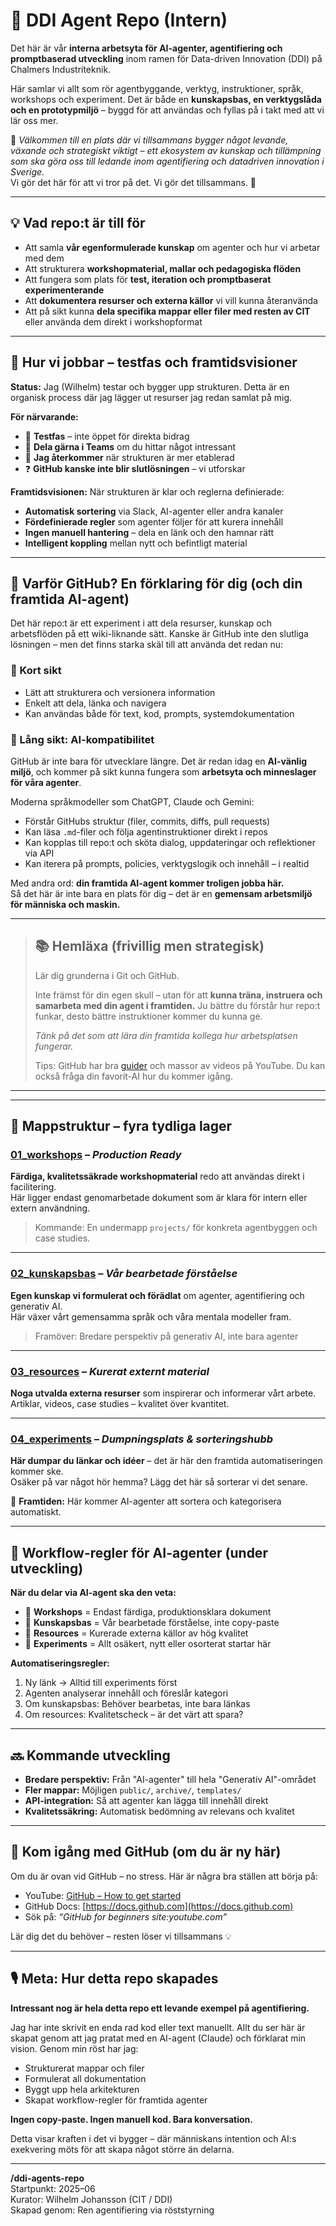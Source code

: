 # 🧠 DDI Agent Repo (Intern)

Det här är vår **interna arbetsyta för AI-agenter, agentifiering och promptbaserad utveckling** inom ramen för Data-driven Innovation (DDI) på Chalmers Industriteknik.

Här samlar vi allt som rör agentbyggande, verktyg, instruktioner, språk, workshops och experiment. Det är både en **kunskapsbas, en verktygslåda och en prototypmiljö** – byggd för att användas och fyllas på i takt med att vi lär oss mer.

📍 *Välkommen till en plats där vi tillsammans bygger något levande, växande och strategiskt viktigt – ett ekosystem av kunskap och tillämpning som ska göra oss till ledande inom agentifiering och datadriven innovation i Sverige.*  
Vi gör det här för att vi tror på det. Vi gör det tillsammans. 🚀

---

## 💡 Vad repo:t är till för

- Att samla **vår egenformulerade kunskap** om agenter och hur vi arbetar med dem
- Att strukturera **workshopmaterial, mallar och pedagogiska flöden**
- Att fungera som plats för **test, iteration och promptbaserat experimenterande**
- Att **dokumentera resurser och externa källor** vi vill kunna återanvända
- Att på sikt kunna **dela specifika mappar eller filer med resten av CIT** eller använda dem direkt i workshopformat

---

## 🔧 Hur vi jobbar – testfas och framtidsvisioner

**Status:** Jag (Wilhelm) testar och bygger upp strukturen. Detta är en organisk process där jag lägger ut resurser jag redan samlat på mig.

**För närvarande:**
- 🧪 **Testfas** – inte öppet för direkta bidrag
- 💬 **Dela gärna i Teams** om du hittar något intressant
- 🔄 **Jag återkommer** när strukturen är mer etablerad
- ❓ **GitHub kanske inte blir slutlösningen** – vi utforskar

**Framtidsvisionen:**
När strukturen är klar och reglerna definierade:
- **Automatisk sortering** via Slack, AI-agenter eller andra kanaler
- **Fördefinierade regler** som agenter följer för att kurera innehåll
- **Ingen manuell hantering** – dela en länk och den hamnar rätt
- **Intelligent koppling** mellan nytt och befintligt material

---

## 🤔 Varför GitHub? En förklaring för dig (och din framtida AI-agent)

Det här repo:t är ett experiment i att dela resurser, kunskap och arbetsflöden på ett wiki-liknande sätt. Kanske är GitHub inte den slutliga lösningen – men det finns starka skäl till att använda det redan nu:

### 🔹 Kort sikt
- Lätt att strukturera och versionera information  
- Enkelt att dela, länka och navigera  
- Kan användas både för text, kod, prompts, systemdokumentation  

### 🔹 Lång sikt: AI-kompatibilitet

GitHub är inte bara för utvecklare längre. Det är redan idag en **AI-vänlig miljö**, och kommer på sikt kunna fungera som **arbetsyta och minneslager för våra agenter**.

Moderna språkmodeller som ChatGPT, Claude och Gemini:

- Förstår GitHubs struktur (filer, commits, diffs, pull requests)
- Kan läsa `.md`-filer och följa agentinstruktioner direkt i repos
- Kan kopplas till repo:t och sköta dialog, uppdateringar och reflektioner via API
- Kan iterera på prompts, policies, verktygslogik och innehåll – i realtid

Med andra ord: **din framtida AI-agent kommer troligen jobba här.**  
Så det här är inte bara en plats för dig – det är en **gemensam arbetsmiljö för människa och maskin.**

---

> ## 📚 Hemläxa (frivillig men strategisk)
>
> Lär dig grunderna i Git och GitHub.
>
> Inte främst för din egen skull – utan för att **kunna träna, instruera och samarbeta med din agent i framtiden.** Ju bättre du förstår hur repo:t funkar, desto bättre instruktioner kommer du kunna ge.
>
> *Tänk på det som att lära din framtida kollega hur arbetsplatsen fungerar.*
>
>
> Tips: GitHub har bra [guider](https://docs.github.com) och massor av videos på YouTube. Du kan också fråga din favorit-AI hur du kommer igång.

---

---

## 📁 Mappstruktur – fyra tydliga lager

### [01_workshops](./01_workshops/) – *Production Ready*
**Färdiga, kvalitetssäkrade workshopmaterial** redo att användas direkt i facilitering.  
Här ligger endast genomarbetade dokument som är klara för intern eller extern användning.

> Kommande: En undermapp `projects/` för konkreta agentbyggen och case studies.

---

### [02_kunskapsbas](./02_kunskapsbas/) – *Vår bearbetade förståelse*
**Egen kunskap vi formulerat och förädlat** om agenter, agentifiering och generativ AI.  
Här växer vårt gemensamma språk och våra mentala modeller fram.

> Framöver: Bredare perspektiv på generativ AI, inte bara agenter

---

### [03_resources](./03_resources/) – *Kurerat externt material*
**Noga utvalda externa resurser** som inspirerar och informerar vårt arbete.  
Artiklar, videos, case studies – kvalitet över kvantitet.

---

### [04_experiments](./04_experiments/) – *Dumpningsplats & sorteringshubb*
**Här dumpar du länkar och idéer** – det är här den framtida automatiseringen kommer ske.  
Osäker på var något hör hemma? Lägg det här så sorterar vi det senare.

🤖 **Framtiden:** Här kommer AI-agenter att sortera och kategorisera automatiskt.

---


## 🤖 Workflow-regler för AI-agenter (under utveckling)

**När du delar via AI-agent ska den veta:**
- 🎯 **Workshops** = Endast färdiga, produktionsklara dokument
- 📘 **Kunskapsbas** = Vår bearbetade förståelse, inte copy-paste
- 🔗 **Resources** = Kurerade externa källor av hög kvalitet
- 🧪 **Experiments** = Allt osäkert, nytt eller osorterat startar här

**Automatiseringsregler:**
1. Ny länk → Alltid till experiments först
2. Agenten analyserar innehåll och föreslår kategori
3. Om kunskapsbas: Behöver bearbetas, inte bara länkas
4. Om resources: Kvalitetscheck – är det värt att spara?

---

## 🔜 Kommande utveckling

- **Bredare perspektiv:** Från "AI-agenter" till hela "Generativ AI"-området
- **Fler mappar:** Möjligen `public/`, `archive/`, `templates/`
- **API-integration:** Så att agenter kan lägga till innehåll direkt
- **Kvalitetssäkring:** Automatisk bedömning av relevans och kvalitet

---

## 🎥 Kom igång med GitHub (om du är ny här)

Om du är ovan vid GitHub – no stress. Här är några bra ställen att börja på:

- YouTube: [GitHub – How to get started](https://www.youtube.com/github)
- GitHub Docs: [https://docs.github.com](https://docs.github.com)
- Sök på: *“GitHub for beginners site:youtube.com”*

Lär dig det du behöver – resten löser vi tillsammans 💡

---

## 🎙️ Meta: Hur detta repo skapades

**Intressant nog är hela detta repo ett levande exempel på agentifiering.**

Jag har inte skrivit en enda rad kod eller text manuellt. Allt du ser här är skapat genom att jag pratat med en AI-agent (Claude) och förklarat min vision. Genom min röst har jag:
- Strukturerat mappar och filer
- Formulerat all dokumentation
- Byggt upp hela arkitekturen
- Skapat workflow-regler för framtida agenter

**Ingen copy-paste. Ingen manuell kod. Bara konversation.**

Detta visar kraften i det vi bygger – där människans intention och AI:s exekvering möts för att skapa något större än delarna.

---

**/ddi-agents-repo**  
Startpunkt: 2025–06  
Kurator: Wilhelm Johansson (CIT / DDI)  
Skapad genom: Ren agentifiering via röststyrning
